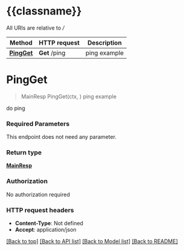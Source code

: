 # {{classname}}

All URIs are relative to */*

Method | HTTP request | Description
------------- | ------------- | -------------
[**PingGet**](ExampleApi.md#PingGet) | **Get** /ping | ping example

# **PingGet**
> MainResp PingGet(ctx, )
ping example

do ping

### Required Parameters
This endpoint does not need any parameter.

### Return type

[**MainResp**](main.Resp.md)

### Authorization

No authorization required

### HTTP request headers

 - **Content-Type**: Not defined
 - **Accept**: application/json

[[Back to top]](#) [[Back to API list]](../README.md#documentation-for-api-endpoints) [[Back to Model list]](../README.md#documentation-for-models) [[Back to README]](../README.md)

